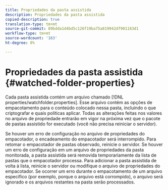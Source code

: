 ```yaml
---
title: Propriedades da pasta assistida
description: Propriedades da pasta assistida
copied-description: true
translation-type: tm+mt
source-git-commit: 89bdda1d4bd5c126f19ba75a819942df901183d1
workflow-type: tm+mt
source-wordcount: '163'
ht-degree: 0%

---
```



# Propriedades da pasta assistida {#watched-folder-properties}

Cada pasta assistida contém um arquivo chamado [!DNL properties/watchfolder.properties]. Esse arquivo contém as opções de empacotamento para o conteúdo colocado nessa pasta, incluindo o que criptografar e quais políticas aplicar. Todas as alterações feitas nos valores no arquivo de propriedade entrarão em vigor na próxima vez que o pacote de pastas assistido for executado (você não precisa reiniciar o servidor).

Se houver um erro de configuração no arquivo de propriedades do empacotador, o encadeamento do empacotador será interrompido. Para retomar o empacotador de pastas observado, reinicie o servidor. Se houver um erro de configuração em um arquivo de propriedades da pasta monitorada, a pasta assistida será removida temporariamente da lista de pastas que o empacotador processa. Para adicionar a pasta assistida de volta à lista, reinicie o servidor ou modifique o arquivo de propriedades do empacotador. Se ocorrer um erro durante o empacotamento de um arquivo específico (por exemplo, porque o arquivo está corrompido), o arquivo será ignorado e os arquivos restantes na pasta serão processados.

